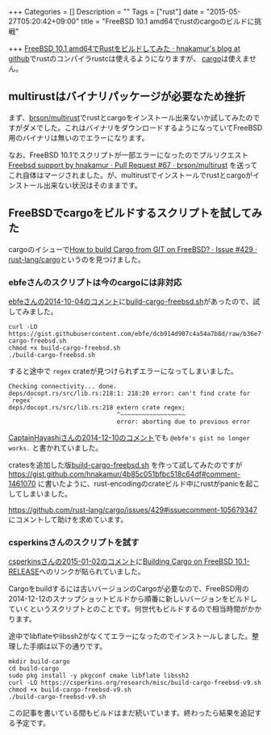 +++
Categories = []
Description = ""
Tags = ["rust"]
date = "2015-05-27T05:20:42+09:00"
title = "FreeBSD 10.1 amd64でrustのcargoのビルドに挑戦"

+++
[FreeBSD 10.1 amd64でRustをビルドしてみた · hnakamur's blog at github](/blog/2015/05/17/build_rust_on_freebsd/)でrustのコンパイラrustcは使えるようになりますが、 [cargo](https://github.com/rust-lang/cargo)は使えません。

## multirustはバイナリパッケージが必要なため挫折

まず、[brson/multirust](https://github.com/brson/multirust)でrustとcargoをインストール出来ないか試してみたのですがダメでした。これはバイナリをダウンロードするようになっていてFreeBSD用のバイナリは無いのでエラーになります。

なお、FreeBSD 10.1でスクリプトが一部エラーになったのでプルリクエスト [Freebsd support by hnakamur · Pull Request #67 · brson/multirust](https://github.com/brson/multirust/pull/67) を送ってこれ自体はマージされました。が、multirustでインストールでrustとcargoがインストール出来ない状況はそのままです。

## FreeBSDでcargoをビルドするスクリプトを試してみた

cargoのイシューで[How to build Cargo from GIT on FreeBSD? · Issue #429 · rust-lang/cargo](https://github.com/rust-lang/cargo/issues/429)というのを見つけました。

### ebfeさんのスクリプトは今のcargoには非対応

[ebfeさんの2014-10-04のコメント](https://github.com/rust-lang/cargo/issues/429#issuecomment-57814722)に[build-cargo-freebsd.sh](https://gist.github.com/ebfe/dcb914d907c4a54a7b8d)があったので、試してみました。

```
curl -LO https://gist.githubusercontent.com/ebfe/dcb914d907c4a54a7b8d/raw/b36e7f3999d309f4931efe158918f28fe2fdecd0/build-cargo-freebsd.sh
chmod +x build-cargo-freebsd.sh
./build-cargo-freebsd.sh
```

すると途中で `regex` crateが見つけられずエラーになってしまいました。

```
Checking connectivity... done.
deps/docopt.rs/src/lib.rs:218:1: 218:20 error: can't find crate for `regex`
deps/docopt.rs/src/lib.rs:218 extern crate regex;
                              ^~~~~~~~~~~~~~~~~~~
                              error: aborting due to previous error
```

[CaptainHayashiさんの2014-12-10のコメント](https://github.com/rust-lang/cargo/issues/429#issuecomment-66389947)でも `@ebfe's gist no longer works.` と書かれていました。

cratesを追加した版[build-cargo-freebsd.sh](https://gist.github.com/hnakamur/4b85c051bfbc518c64df)
を作って試してみたのですが
https://gist.github.com/hnakamur/4b85c051bfbc518c64df#comment-1461070
に書いたように、rust-encodingのcrateビルド中にrustがpanicを起こしてしまいました。

https://github.com/rust-lang/cargo/issues/429#issuecomment-105679347 にコメントして助けを求めています。

### csperkinsさんのスクリプトを試す

[csperkinsさんの2015-01-02のコメント](https://github.com/rust-lang/cargo/issues/429#issuecomment-68529665)に[Building Cargo on FreeBSD 10.1-RELEASE](https://csperkins.org/research/misc/2015-01-02-cargo-freebsd.html)へのリンクが貼られていました。

Cargoをbuildするには古いバージョンのCargoが必要なので、FreeBSD用の2014-12-12のスナップショットビルドから順番に新しいバージョンをビルドしていくというスクリプトとのことです。何世代もビルドするので相当時間がかかります。

途中でlibflateやlibssh2がなくてエラーになったのでインストールしました。整理した手順は以下の通りです。

```
mkdir build-cargo
cd build-cargo
sudo pkg install -y pkgconf cmake libflate libssh2
curl -LO https://csperkins.org/research/misc/build-cargo-freebsd-v9.sh
chmod +x build-cargo-freebsd-v9.sh
./build-cargo-freebsd-v9.sh
```

この記事を書いている間もビルドはまだ続いています。終わったら結果を追記する予定です。
